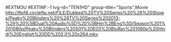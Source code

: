 #EXTM3U
#EXTINF:-1 tvg-id="TEN1HD" group-title="Sports",Movie
http://ftp16.circleftp.net/FILE/Dubbed%20TV%20Series%20%26%20Shows/Peaky%20Blinders%20%28TV%20Series%202013-%29%20%5BDual%20Audio%5D%20%5BHin%2BEng%5D/Season%201%201080p/Peaky%20Blinders%20S01%20E03%20BluRay%201080p%20Hindi%20English%20DD%202.0%20x264.mkv
